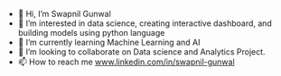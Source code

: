 - 👋 Hi, I’m Swapnil Gunwal
- 👀 I’m interested in data science, creating interactive dashboard, and building models using python language  
- 🌱 I’m currently learning Machine Learning and AI 
- 💞️ I’m looking to collaborate on Data science and Analytics Project.
- 📫 How to reach me www.linkedin.com/in/swapnil-gunwal




